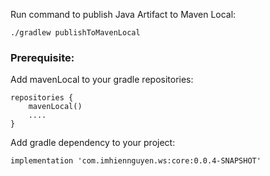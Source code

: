 Run command to publish Java Artifact to Maven Local:

`./gradlew publishToMavenLocal`


### Prerequisite:
Add mavenLocal to your gradle repositories:

```
repositories {
    mavenLocal() 
    ....
}
```

Add gradle dependency to your project:

`implementation 'com.imhiennguyen.ws:core:0.0.4-SNAPSHOT'`
